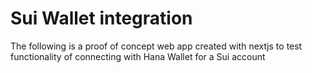 # Sui Wallet integration

The following is a proof of concept web app created with nextjs to test functionality of connecting with Hana Wallet for a Sui account
